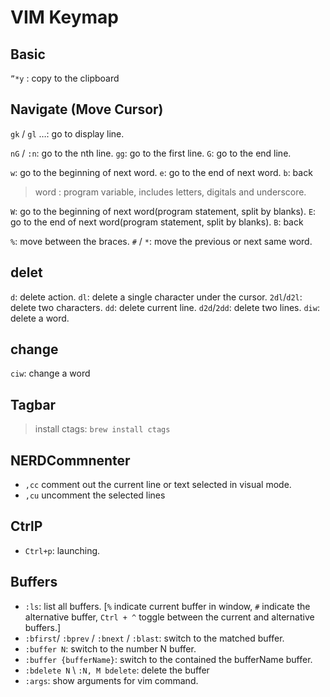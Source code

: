 # VIM Keymap

## Basic
`”*y` : copy to the clipboard

## Navigate (Move Cursor)

`gk` / `gl` …: go to display line.

`nG` / `:n`: go to the nth line.
`gg`: go to the first line.
`G`: go to the end line.

`w`: go to the beginning of next word.
`e`: go to the end of next word.
`b`: back
> word : program variable, includes letters, digitals and underscore.

`W`: go to the beginning of next word(program statement, split by blanks).
`E`: go to the end of next word(program statement, split by blanks).
`B`: back

`%`: move between the braces.
`#` / `*`: move the previous or next same word. 

## delet
`d`: delete action.
`dl`: delete a single character under the cursor.
`2dl`/`d2l`: delete two characters.
`dd`: delete current line.
`d2d`/`2dd`: delete two lines.
`diw`: delete a word.

## change
`ciw`: change a word


## Tagbar
> install ctags: `brew install ctags`

## NERDCommnenter
- `,cc` comment out the current line or text selected in visual mode.
- `,cu` uncomment the selected lines

## CtrlP
- `Ctrl+p`: launching.

## Buffers
- `:ls`: list all buffers. [`%` indicate current buffer in window, `#` indicate the alternative buffer, `Ctrl + ^` toggle between the current and alternative buffers.]
- `:bfirst`/ `:bprev` / `:bnext` / `:blast`: switch to the matched buffer.
- `:buffer N`: switch to the number N buffer.
- `:buffer {bufferName}`: switch to the contained the bufferName buffer.
- `:bdelete N` \ `:N, M bdelete`: delete the buffer
- `:args`: show arguments for vim command.